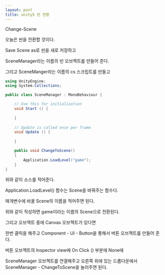 ```yaml
---
layout: post
title: unity5 씬 전환
---
```


Change-Scene

오늘은 씬을 전환할 것이다.

Save Scene as로 씬을 새로 저장하고

SceneManager라는 이름의 빈 오브젝트를 만들어 준다.

그리고 SceneManger라는 이름의 cs 스크립트를 만들고

```c#
using UnityEngine;
using System.Collections;

public class SceneManager : MonoBehaviour {

	// Use this for initialization
	void Start () {
	
	}
	
	// Update is called once per frame
	void Update () {
	
	}

    public void ChangeToScene()
    {
        Application.LoadLevel("game");
    }
}
```
위와 같이 소스를 적어준다.

Application.LoadLevel() 함수는 Scene을 바꿔주는 함수다.

매개변수에 바꿀 Scene의 이름을 적어주면 된다.

위와 같이 작성하면 game이라는 이름의 Scene으로 전환된다.

그리고 오브젝트 중에 Canvas 오브젝트가 있다면 

한번 클릭을 해주고 Component - UI - Button을 통해서 버튼 오브젝트를 만들어 준다.

버튼 오브젝트의 Inspector view에 On Click () 부분에 None에

SceneManager 오브젝트를 연결해주고 오른쪽 위에 있는 드롭다운에서 SceneManager - ChangeToScene을 눌러주면 된다.
